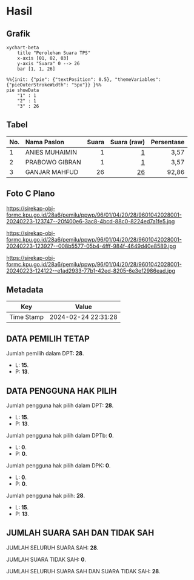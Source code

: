 # Hasil

## Grafik

```mermaid
xychart-beta
    title "Perolehan Suara TPS"
    x-axis [01, 02, 03]
    y-axis "Suara" 0 --> 26
    bar [1, 1, 26]
```

```mermaid
%%{init: {"pie": {"textPosition": 0.5}, "themeVariables": {"pieOuterStrokeWidth": "5px"}} }%%
pie showData
    "1" : 1
    "2" : 1
    "3" : 26
```

## Tabel

| No. | Nama Paslon    | Suara | Suara (raw) | Persentase |
|:--- |:-------------- | -----:| -----------:| ----------:|
| 1   | ANIES MUHAIMIN | 1     | [1][p-1]    | 3,57       |
| 2   | PRABOWO GIBRAN | 1     | [1][p-2]    | 3,57       |
| 3   | GANJAR MAHFUD  | 26    | [26][p-3]   | 92,86      |


[p-1]: https://github.com/gigit-pemilu/pemilu-2024-96-papua-barat-daya/blob/main/pilpres/hitung-suara/sub/96-papua-barat-daya/sub/01-sorong/sub/04-beraur/sub/2028-sorain/sub/001-tps/sub/paslon-1.txt
[p-2]: https://github.com/gigit-pemilu/pemilu-2024-96-papua-barat-daya/blob/main/pilpres/hitung-suara/sub/96-papua-barat-daya/sub/01-sorong/sub/04-beraur/sub/2028-sorain/sub/001-tps/sub/paslon-2.txt
[p-3]: https://github.com/gigit-pemilu/pemilu-2024-96-papua-barat-daya/blob/main/pilpres/hitung-suara/sub/96-papua-barat-daya/sub/01-sorong/sub/04-beraur/sub/2028-sorain/sub/001-tps/sub/paslon-3.txt

## Foto C Plano

https://sirekap-obj-formc.kpu.go.id/28a6/pemilu/ppwp/96/01/04/20/28/9601042028001-20240223-123747--20f400e6-3ac8-4bcd-88c0-8224ed7a1fe5.jpg

https://sirekap-obj-formc.kpu.go.id/28a6/pemilu/ppwp/96/01/04/20/28/9601042028001-20240223-123927--008b5577-05b4-4fff-984f-4649d40e8589.jpg

https://sirekap-obj-formc.kpu.go.id/28a6/pemilu/ppwp/96/01/04/20/28/9601042028001-20240223-124122--e1ad2933-77b1-42ed-8205-6e3ef2986ead.jpg


## Metadata

| Key        | Value               |
| ---------- | ------------------- |
| Time Stamp | 2024-02-24 22:31:28 |


## DATA PEMILIH TETAP

Jumlah pemilih dalam DPT: **28**.
 * L: **15**.
 * P: **13**.

## DATA PENGGUNA HAK PILIH

Jumlah pengguna hak pilih dalam DPT: **28**.
 * L: **15**.
 * P: **13**.

Jumlah pengguna hak pilih dalam DPTb: **0**.
 * L: **0**.
 * P: **0**.

Jumlah pengguna hak pilih dalam DPK: **0**.
 * L: **0**.
 * P: **0**.

Jumlah pengguna hak pilih: **28**.
 * L: **15**.
 * P: **13**.

## JUMLAH SUARA SAH DAN TIDAK SAH

JUMLAH SELURUH SUARA SAH: **28**.

JUMLAH SUARA TIDAK SAH: **0**.

JUMLAH SELURUH SUARA SAH DAN SUARA TIDAK SAH: **28**.


